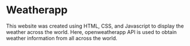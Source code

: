 # Weatherapp
This website was created using HTML, CSS, and Javascript to display the weather across the world. Here, openweatherapp API is used to obtain weather information from all across the world.

